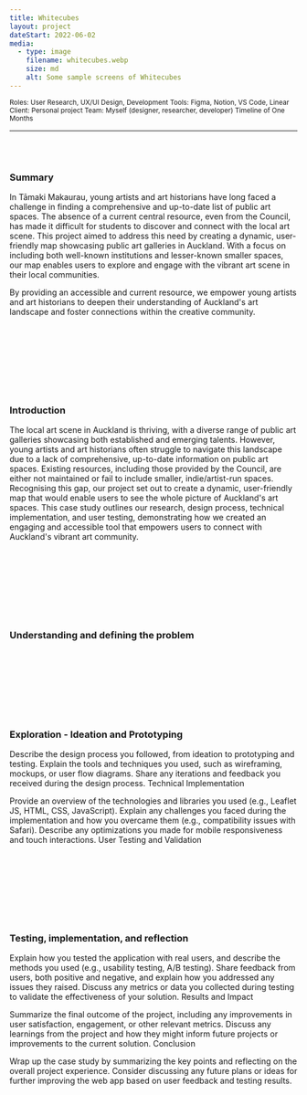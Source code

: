 ```yaml
---
title: Whitecubes
layout: project
dateStart: 2022-06-02
media:
  - type: image
    filename: whitecubes.webp
    size: md
    alt: Some sample screens of Whitecubes
---
```


<small>Roles: User Research, UX/UI Design, Development
Tools: Figma, Notion, VS Code, Linear
Client: Personal project
Team: Myself (designer, researcher, developer)
Timeline of One Months</small>

---
<br><br>

<div class="overview">
<h3>Summary</h3>

In Tāmaki Makaurau, young artists and art historians have long faced a challenge in finding a comprehensive and up-to-date list of public art spaces. The absence of a current central resource, even from the Council, has made it difficult for students to discover and connect with the local art scene. This project aimed to address this need by creating a dynamic, user-friendly map showcasing public art galleries in Auckland. With a focus on including both well-known institutions and lesser-known smaller spaces, our map enables users to explore and engage with the vibrant art scene in their local communities. 

By providing an accessible and current resource, we empower young artists and art historians to deepen their understanding of Auckland's art landscape and foster connections within the creative community.

</div>

<br><br>
---
<br><br>

<h3>Introduction</h3>

The local art scene in Auckland is thriving, with a diverse range of public art galleries showcasing both established and emerging talents. However, young artists and art historians often struggle to navigate this landscape due to a lack of comprehensive, up-to-date information on public art spaces. Existing resources, including those provided by the Council, are either not maintained or fail to include smaller, indie/artist-run spaces. Recognising this gap, our project set out to create a dynamic, user-friendly map that would enable users to see the whole picture of Auckland's art spaces. This case study outlines our research, design process, technical implementation, and user testing, demonstrating how we created an engaging and accessible tool that empowers users to connect with Auckland's vibrant art community.

<br><br>
---
<br><br>

<h3>Understanding and defining the problem</h3>

<!--Explain the research process you conducted to understand the users' needs and expectations.
Mention any data sources, surveys, or interviews you used to gather information.
Summarize key insights from the research, such as user preferences or pain points.
Problem Statement

Clearly define the problem you're trying to solve based on your research.
Explain the importance of addressing this problem for the users and the impact it would have on their experience.
Design Process-->

<br><br>
---
<br><br>

<h3>Exploration - Ideation and Prototyping</h3>

Describe the design process you followed, from ideation to prototyping and testing.
Explain the tools and techniques you used, such as wireframing, mockups, or user flow diagrams.
Share any iterations and feedback you received during the design process.
Technical Implementation

Provide an overview of the technologies and libraries you used (e.g., Leaflet JS, HTML, CSS, JavaScript).
Explain any challenges you faced during the implementation and how you overcame them (e.g., compatibility issues with Safari).
Describe any optimizations you made for mobile responsiveness and touch interactions.
User Testing and Validation

<br><br>
---
<br><br>

<h3>Testing, implementation, and reflection</h3>

Explain how you tested the application with real users, and describe the methods you used (e.g., usability testing, A/B testing).
Share feedback from users, both positive and negative, and explain how you addressed any issues they raised.
Discuss any metrics or data you collected during testing to validate the effectiveness of your solution.
Results and Impact

Summarize the final outcome of the project, including any improvements in user satisfaction, engagement, or other relevant metrics.
Discuss any learnings from the project and how they might inform future projects or improvements to the current solution.
Conclusion

Wrap up the case study by summarizing the key points and reflecting on the overall project experience.
Consider discussing any future plans or ideas for further improving the web app based on user feedback and testing results.